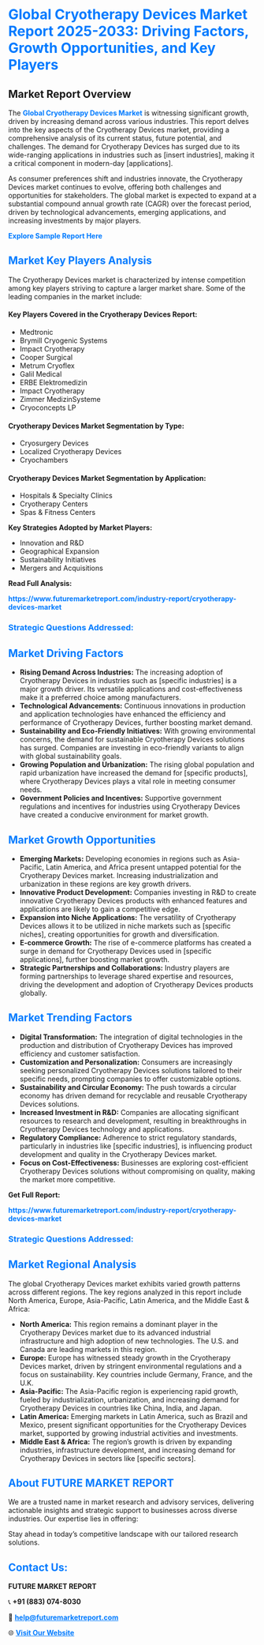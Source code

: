 <h1 style="color: #007BFF;">Global Cryotherapy Devices Market Report 2025-2033: Driving Factors, Growth Opportunities, and Key Players</h1>

<section id="overview">
<h2>Market Report Overview</h2>
<p>The <a href="https://www.futuremarketreport.com/industry-report/cryotherapy-devices-market" style="color: #007BFF; text-decoration: none;"><strong>Global Cryotherapy Devices Market</strong></a> is witnessing significant growth, driven by increasing demand across various industries. This report delves into the key aspects of the Cryotherapy Devices market, providing a comprehensive analysis of its current status, future potential, and challenges. The demand for Cryotherapy Devices has surged due to its wide-ranging applications in industries such as [insert industries], making it a critical component in modern-day [applications].</p>
<p>As consumer preferences shift and industries innovate, the Cryotherapy Devices market continues to evolve, offering both challenges and opportunities for stakeholders. The global market is expected to expand at a substantial compound annual growth rate (CAGR) over the forecast period, driven by technological advancements, emerging applications, and increasing investments by major players.</p>
</section>

<section id="overview">
<p><a href="https://www.futuremarketreport.com/request-sample/reportId=64657" style="color: #007BFF; text-decoration: none;"><strong>Explore Sample Report Here</strong></a></p>
</section>

<section id="key-players">
<h2 style="color: #007BFF;">Market Key Players Analysis</h2>
<p>The Cryotherapy Devices market is characterized by intense competition among key players striving to capture a larger market share. Some of the leading companies in the market include:</p>
<h4>Key Players Covered in the Cryotherapy Devices Report:</h4>
<ul><li>Medtronic</li><li>Brymill Cryogenic Systems</li><li>Impact Cryotherapy</li><li>Cooper Surgical</li><li>Metrum Cryoflex</li><li>Galil Medical</li><li>ERBE Elektromedizin</li><li>Impact Cryotherapy</li><li>Zimmer MedizinSysteme</li><li>Cryoconcepts LP</li></ul>
<h4>Cryotherapy Devices Market Segmentation by Type:</h4>
<ul><li>Cryosurgery Devices</li><li>Localized Cryotherapy Devices</li><li>Cryochambers</li></ul>

<h4>Cryotherapy Devices Market Segmentation by Application:</h4>
<ul><li>Hospitals &amp; Specialty Clinics</li><li>Cryotherapy Centers</li><li>Spas &amp; Fitness Centers</li></ul>
<p><strong>Key Strategies Adopted by Market Players:</strong></p>
<ul>
<li>Innovation and R&D</li>
<li>Geographical Expansion</li>
<li>Sustainability Initiatives</li>
<li>Mergers and Acquisitions</li>
</ul>
</section>

<section>
<p><strong>Read Full Analysis: </strong></p><a href="https://www.futuremarketreport.com/industry-report/cryotherapy-devices-market" style="color: #007BFF; text-decoration: none;"><strong>https://www.futuremarketreport.com/industry-report/cryotherapy-devices-market</strong></a>
<h3 style="color: #007BFF;">Strategic Questions Addressed:</h3>
</section>

<section id="driving-factors">
<h2 style="color: #007BFF;">Market Driving Factors</h2>
<ul>
<li><strong>Rising Demand Across Industries:</strong> The increasing adoption of Cryotherapy Devices in industries such as [specific industries] is a major growth driver. Its versatile applications and cost-effectiveness make it a preferred choice among manufacturers.</li>
<li><strong>Technological Advancements:</strong> Continuous innovations in production and application technologies have enhanced the efficiency and performance of Cryotherapy Devices, further boosting market demand.</li>
<li><strong>Sustainability and Eco-Friendly Initiatives:</strong> With growing environmental concerns, the demand for sustainable Cryotherapy Devices solutions has surged. Companies are investing in eco-friendly variants to align with global sustainability goals.</li>
<li><strong>Growing Population and Urbanization:</strong> The rising global population and rapid urbanization have increased the demand for [specific products], where Cryotherapy Devices plays a vital role in meeting consumer needs.</li>
<li><strong>Government Policies and Incentives:</strong> Supportive government regulations and incentives for industries using Cryotherapy Devices have created a conducive environment for market growth.</li>
</ul>
</section>

<section id="growth-opportunities">
<h2 style="color: #007BFF;">Market Growth Opportunities</h2>
<ul>
<li><strong>Emerging Markets:</strong> Developing economies in regions such as Asia-Pacific, Latin America, and Africa present untapped potential for the Cryotherapy Devices market. Increasing industrialization and urbanization in these regions are key growth drivers.</li>
<li><strong>Innovative Product Development:</strong> Companies investing in R&D to create innovative Cryotherapy Devices products with enhanced features and applications are likely to gain a competitive edge.</li>
<li><strong>Expansion into Niche Applications:</strong> The versatility of Cryotherapy Devices allows it to be utilized in niche markets such as [specific niches], creating opportunities for growth and diversification.</li>
<li><strong>E-commerce Growth:</strong> The rise of e-commerce platforms has created a surge in demand for Cryotherapy Devices used in [specific applications], further boosting market growth.</li>
<li><strong>Strategic Partnerships and Collaborations:</strong> Industry players are forming partnerships to leverage shared expertise and resources, driving the development and adoption of Cryotherapy Devices products globally.</li>
</ul>
</section>

<section id="trending-factors">
<h2 style="color: #007BFF;">Market Trending Factors</h2>
<ul>
<li><strong>Digital Transformation:</strong> The integration of digital technologies in the production and distribution of Cryotherapy Devices has improved efficiency and customer satisfaction.</li>
<li><strong>Customization and Personalization:</strong> Consumers are increasingly seeking personalized Cryotherapy Devices solutions tailored to their specific needs, prompting companies to offer customizable options.</li>
<li><strong>Sustainability and Circular Economy:</strong> The push towards a circular economy has driven demand for recyclable and reusable Cryotherapy Devices solutions.</li>
<li><strong>Increased Investment in R&D:</strong> Companies are allocating significant resources to research and development, resulting in breakthroughs in Cryotherapy Devices technology and applications.</li>
<li><strong>Regulatory Compliance:</strong> Adherence to strict regulatory standards, particularly in industries like [specific industries], is influencing product development and quality in the Cryotherapy Devices market.</li>
<li><strong>Focus on Cost-Effectiveness:</strong> Businesses are exploring cost-efficient Cryotherapy Devices solutions without compromising on quality, making the market more competitive.</li>
</ul>
</section>

<section>
<p><strong>Get Full Report: </strong></p><a href="https://www.futuremarketreport.com/industry-report/cryotherapy-devices-market" style="color: #007BFF; text-decoration: none;"><strong>https://www.futuremarketreport.com/industry-report/cryotherapy-devices-market</strong></a>
<h3 style="color: #007BFF;">Strategic Questions Addressed:</h3>
</section>


<section id="regional-analysis">
<h2 style="color: #007BFF;">Market Regional Analysis</h2>
<p>The global Cryotherapy Devices market exhibits varied growth patterns across different regions. The key regions analyzed in this report include North America, Europe, Asia-Pacific, Latin America, and the Middle East & Africa:</p>
<ul>
<li><strong>North America:</strong> This region remains a dominant player in the Cryotherapy Devices market due to its advanced industrial infrastructure and high adoption of new technologies. The U.S. and Canada are leading markets in this region.</li>
<li><strong>Europe:</strong> Europe has witnessed steady growth in the Cryotherapy Devices market, driven by stringent environmental regulations and a focus on sustainability. Key countries include Germany, France, and the U.K.</li>
<li><strong>Asia-Pacific:</strong> The Asia-Pacific region is experiencing rapid growth, fueled by industrialization, urbanization, and increasing demand for Cryotherapy Devices in countries like China, India, and Japan.</li>
<li><strong>Latin America:</strong> Emerging markets in Latin America, such as Brazil and Mexico, present significant opportunities for the Cryotherapy Devices market, supported by growing industrial activities and investments.</li>
<li><strong>Middle East & Africa:</strong> The region’s growth is driven by expanding industries, infrastructure development, and increasing demand for Cryotherapy Devices in sectors like [specific sectors].</li>
</ul>
</section>

<footer>
<h2 style="color: #007BFF;">About FUTURE MARKET REPORT</h2>
<p>We are a trusted name in market research and advisory services, delivering actionable insights and strategic support to businesses across diverse industries. Our expertise lies in offering:</p>

<p>Stay ahead in today’s competitive landscape with our tailored research solutions.</p>

<h2 style="color: #007BFF;">Contact Us:</h2>
<p><strong>FUTURE MARKET REPORT</strong></p>
<p>📞 <strong>+91 (883) 074-8030</strong></p>
<p>📧 <strong><a href="mailto:help@futuremarketreport.com" style="color: #007BFF;">help@futuremarketreport.com</a></strong></p>
<p>🌐 <strong><a href="https://www.futuremarketreport.com/" style="color: #007BFF;">Visit Our Website</a></strong></p>
</footer>